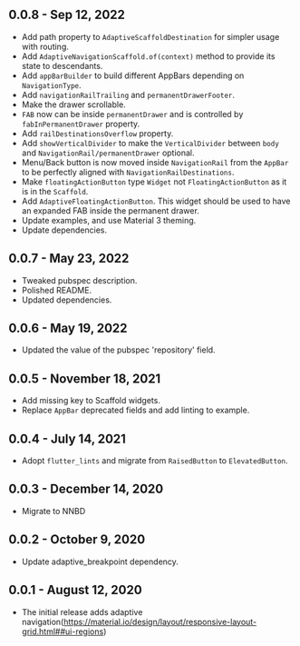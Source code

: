 ## 0.0.8 - Sep 12, 2022

- Add path property to `AdaptiveScaffoldDestination` for simpler usage with routing.
- Add `AdaptiveNavigationScaffold.of(context)` method to provide its state to descendants.
- Add `appBarBuilder` to build different AppBars depending on `NavigationType`.
- Add `navigationRailTrailing` and `permanentDrawerFooter`.
- Make the drawer scrollable.
- `FAB` now can be inside `permanentDrawer` and is controlled by `fabInPermanentDrawer` property.
- Add `railDestinationsOverflow` property.
- Add `showVerticalDivider` to make the `VerticalDivider` between `body` and `NavigationRail/permanentDrawer` optional. 
- Menu/Back button is now moved inside `NavigationRail` from the `AppBar` to be perfectly aligned with `NavigationRailDestinations`.
- Make `floatingActionButton` type `Widget` not `FloatingActionButton` as it is in the `Scaffold`.
- Add `AdaptiveFloatingActionButton`. This widget should be used to have an expanded FAB inside the permanent drawer.
- Update examples, and use Material 3 theming.
- Update dependencies.

## 0.0.7 - May 23, 2022

- Tweaked pubspec description.
- Polished README.
- Updated dependencies.

## 0.0.6 - May 19, 2022

- Updated the value of the pubspec 'repository' field.

## 0.0.5 - November 18, 2021

- Add missing key to Scaffold widgets.
- Replace `AppBar` deprecated fields and add linting to example.

## 0.0.4 - July 14, 2021

- Adopt `flutter_lints` and migrate from `RaisedButton` to `ElevatedButton`.

## 0.0.3 - December 14, 2020

- Migrate to NNBD

## 0.0.2 - October 9, 2020

- Update adaptive_breakpoint dependency.

## 0.0.1 - August 12, 2020

- The initial release adds adaptive navigation(https://material.io/design/layout/responsive-layout-grid.html##ui-regions)
